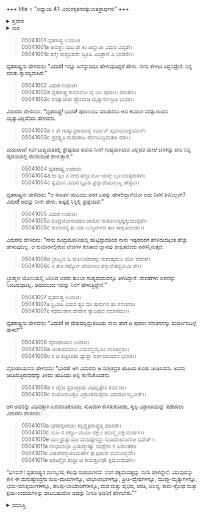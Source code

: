 +++
title = "ಅಧ್ಯಾಯ 41: ವಿದುರಕೃತಸನತ್ಸುಜಾತಪ್ರಾರ್ಥನಃ"
+++

<details><summary>ಪ್ರವೇಶ</summary>


।।   ಓಂ ಓಂ ನಮೋ ನಾರಾಯಣಾಯ।।   ಶ್ರೀ ವೇದವ್ಯಾಸಾಯ ನಮಃ ।।

ಶ್ರೀ ಕೃಷ್ಣದ್ವೈಪಾಯನ ವೇದವ್ಯಾಸ ವಿರಚಿತ  

**ಶ್ರೀ ಮಹಾಭಾರತ**

**ಉದ್ಯೋಗ ಪರ್ವ**

**ಪ್ರಜಾಗರ ಪರ್ವ**

**ಅಧ್ಯಾಯ 41**

</details>


<details><summary>ಸಾರ</summary>

ಶೂದ್ರನಾದ ತಾನು ಇದಕ್ಕಿಂತಲೂ ಹೆಚ್ಚಿನದನ್ನು ಹೇಳುವುದಿಲ್ಲ ಆದರೆ ಮೃತ್ಯುವಿಲ್ಲವೆಂದು ಹೇಳಿದ ಸನತ್ಸುಜಾತನು ಗುಹ್ಯವಾಗಿರುವ ಎಲ್ಲದರ ಮೇಲೆ ಬೆಳಕು ಚೆಲ್ಲುತ್ತಾನೆ ಎಂದು ವಿದುರನು ಸನತ್ಸುಜಾತನನ್ನು ಸ್ಮರಿಸಿ ಕರೆಯಿಸಿಕೊಳ್ಳುವುದು (1-8). ಧೃತರಾಷ್ಟ್ರನ ಮನಸ್ಸಿನಲ್ಲಿರುವ ಸಂಶಯಗಳನ್ನು ಹೋಗಲಾಡಿಸಬೇಕೆಂದು ಸನತ್ಸುಜಾತನಲ್ಲಿ ವಿದುರನು ಪ್ರಾರ್ಥಿಸಿಕೊಂಡಿದುದು (9-11).

</details>

> 05041001 ಧೃತರಾಷ್ಟ್ರ ಉವಾಚ।  
05041001a ಅನುಕ್ತಂ ಯದಿ ತೇ ಕಿಂ ಚಿದ್ವಾಚಾ ವಿದುರ ವಿದ್ಯತೇ।  
05041001c ತನ್ಮೇ ಶುಶ್ರೂಷವೇ ಬ್ರೂಹಿ ವಿಚಿತ್ರಾಣಿ ಹಿ ಭಾಷಸೇ।।

ಧೃತರಾಷ್ಟ್ರನು ಹೇಳಿದನು: “ವಿದುರ! ಇನ್ನೂ ಏನನ್ನಾದರೂ ಹೇಳುವುದಿದ್ದರೆ ಹೇಳು. ನಾನು ಕೇಳಲು ಸಿದ್ಧನಿದ್ದೇನೆ. ನಿನ್ನ ಮಾತು ಸ್ವಾರಸ್ಯವಾಗಿದೆ.”

> 05041002 ವಿದುರ ಉವಾಚ।  
05041002a ಧೃತರಾಷ್ಟ್ರ ಕುಮಾರೋ ವೈ ಯಃ ಪುರಾಣಃ ಸನಾತನಃ।  
05041002c ಸನತ್ಸುಜಾತಃ ಪ್ರೋವಾಚ ಮೃತ್ಯುರ್ನಾಸ್ತೀತಿ ಭಾರತ।।

ವಿದುರನು ಹೇಳಿದನು: “ಧೃತರಾಷ್ಟ್ರ! ಭಾರತ! ಪುರಾಣನೂ ಸನಾತನನೂ ಆದ ಕುಮಾರ ಸನತ್ಸುಜಾತನು ಮೃತ್ಯುವಿಲ್ಲವೆಂದು ಹೇಳಿದನು.

> 05041003a ಸ ತೇ ಗುಹ್ಯಾನ್ಪ್ರಕಾಶಾಂಶ್ಚ ಸರ್ವಾನ್ ಹೃದಯಸಂಶ್ರಯಾನ್।  
05041003c ಪ್ರವಕ್ಷ್ಯತಿ ಮಹಾರಾಜ ಸರ್ವಬುದ್ಧಿಮತಾಂ ವರಃ।।

ಮಹಾರಾಜ! ಸರ್ವಬುದ್ಧಿಮತರಲ್ಲಿ ಶ್ರೇಷ್ಠನಾದ ಅವನು ನಿನಗೆ ಗುಹ್ಯವಾಗಿರುವ ಎಲ್ಲದರ ಮೇಲೆ ಬೆಳಕನ್ನು ಬೀರಿ ನಿನ್ನ ಹೃದಯದಲ್ಲಿ ನೆಲೆಸುವಂತೆ ಹೇಳುತ್ತಾನೆ.”

> 05041004 ಧೃತರಾಷ್ಟ್ರ ಉವಾಚ।  
05041004a ಕಿಂ ತ್ವಂ ನ ವೇದ ತದ್ಭೂಯೋ ಯನ್ಮೇ ಬ್ರೂಯಾತ್ಸನಾತನಃ।  
05041004c ತ್ವಮೇವ ವಿದುರ ಬ್ರೂಹಿ ಪ್ರಜ್ಞಾಶೇಷೋಽಸ್ತಿ ಚೇತ್ತವ।।

ಧೃತರಾಷ್ಟ್ರನು ಹೇಳಿದನು: “ಆ ಸನಾತನ ಋಷಿಯು ನನಗೆ ಏನನ್ನು ಹೇಳಲಿದ್ದಾನೆಯೋ ಅದು ನಿನಗೆ ತಿಳಿದಿಲ್ಲವೇ? ವಿದುರ! ಅದನ್ನು ನೀನೇ ಹೇಳು. ಅಷ್ಟಕ್ಕೆ ನಿನ್ನಲ್ಲಿ ಪ್ರಜ್ಞೆಯಿದೆ.”

> 05041005 ವಿದುರ ಉವಾಚ।  
05041005a ಶೂದ್ರಯೋನಾವಹಂ ಜಾತೋ ನಾತೋಽನ್ಯದ್ವಕ್ತುಮುತ್ಸಹೇ।  
05041005c ಕುಮಾರಸ್ಯ ತು ಯಾ ಬುದ್ಧಿರ್ವೇದ ತಾಂ ಶಾಶ್ವತೀಮಹಂ।।

ವಿದುರನು ಹೇಳಿದನು: “ನಾನು ಶೂದ್ರಯೋನಿಯಲ್ಲಿ ಹುಟ್ಟಿದ್ದುದರಿಂದ ನಾನು ಇಷ್ಟರವರಗೆ ಹೇಳಿದುದಕ್ಕಿಂತ ಹೆಚ್ಚು ಹೇಳುವುದಿಲ್ಲ. ಆ ಕುಮಾರನಲ್ಲಿರುವ ವೇದಗಳ ಕುರಿತಾದ ಜ್ಞಾನವು ಶಾಶ್ವತವೆಂದು ನನಗನ್ನಿಸುತ್ತದೆ.

> 05041006a ಬ್ರಾಹ್ಮೀಂ ಹಿ ಯೋನಿಮಾಪನ್ನಃ ಸುಗುಹ್ಯಮಪಿ ಯೋ ವದೇತ್।  
05041006c ನ ತೇನ ಗರ್ಹ್ಯೋ ದೇವಾನಾಂ ತಸ್ಮಾದೇತದ್ಬ್ರವೀಮಿ ತೇ।।

ಬ್ರಾಹ್ಮಣ ಯೋನಿಯಲ್ಲಿ ಜನಿಸಿದ ಅವನು ತುಂಬಾ ಗುಹ್ಯವಾದುದನ್ನೂ ತಿಳಿದಿದ್ದಾನೆ. ದೇವತೆಗಳು ಅವನನ್ನು ನಿಂದಿಸುವುದಿಲ್ಲ. ಆದುದರಿಂದ ಇದನ್ನು ನಿನಗೆ ಹೇಳುತ್ತಿದ್ದೇನೆ.”

> 05041007 ಧೃತರಾಷ್ಟ್ರ ಉವಾಚ।  
05041007a ಬ್ರವೀಹಿ ವಿದುರ ತ್ವಂ ಮೇ ಪುರಾಣಂ ತಂ ಸನಾತನಂ।  
05041007c ಕಥಮೇತೇನ ದೇಹೇನ ಸ್ಯಾದಿಹೈವ ಸಮಾಗಮಃ।।

ಧೃತರಾಷ್ಟ್ರನು ಹೇಳಿದನು: “ವಿದುರ! ಈ ದೇಹದಲ್ಲಿದ್ದುಕೊಂಡು ನಾನು ಹೇಗೆ ಆ ಪುರಾಣ ಸನಾತನನನ್ನು ಸಂದರ್ಶಿಸಬಲ್ಲೆ ಹೇಳು!””

> 05041008 ವೈಶಂಪಾಯನ ಉವಾಚ।  
05041008a ಚಿಂತಯಾಮಾಸ ವಿದುರಸ್ತಮೃಷಿಂ ಸಂಶಿತವ್ರತಂ।  
05041008c ಸ ಚ ತಚ್ಚಿಂತಿತಂ ಜ್ಞಾತ್ವಾ ದರ್ಶಯಾಮಾಸ ಭಾರತ।।

ವೈಶಂಪಾಯನನು ಹೇಳಿದನು: “ಭಾರತ! ಆಗ ವಿದುರನು ಆ ಸಂಶಿತವ್ರತ ಋಷಿಯ ಕುರಿತು ಚಿಂತಿಸಿದನು. ಅವನು ಚಿಂತಿಸುತ್ತಿರುವುದನ್ನು ತಿಳಿದು ಋಷಿಯು ಅಲ್ಲಿ ಕಾಣಿಸಿಕೊಂಡನು.

> 05041009a ಸ ಚೈನಂ ಪ್ರತಿಜಗ್ರಾಹ ವಿಧಿದೃಷ್ಟೇನ ಕರ್ಮಣಾ।  
05041009c ಸುಖೋಪವಿಷ್ಟಂ ವಿಶ್ರಾಂತಮಥೈನಂ ವಿದುರೋಽಬ್ರವೀತ್।।

ಆಗ ಅವನನ್ನು ವಿಧಿವತ್ತಾಗಿ ಬರಮಾಡಿಕೊಂಡು, ಸುಖವಾಗಿ ಕುಳಿತುಕೊಂಡು, ಸ್ವಲ್ಪ ವಿಶ್ರಾಂತಿಯನ್ನು ಪಡೆಯಲು ವಿದುರನು ಹೇಳಿದನು:

> 05041010a ಭಗವನ್ಸಂಶಯಃ ಕಶ್ಚಿದ್ಧೃತರಾಷ್ಟ್ರಸ್ಯ ಮಾನಸೇ।  
05041010c ಯೋ ನ ಶಕ್ಯೋ ಮಯಾ ವಕ್ತುಂ ತಮಸ್ಮೈ ವಕ್ತುಮರ್ಹಸಿ।।  
05041010e ಯಂ ಶ್ರುತ್ವಾಯಂ ಮನುಷ್ಯೇಂದ್ರಃ ಸುಖದುಃಖಾತಿಗೋ ಭವೇತ್।।  
05041011a ಲಾಭಾಲಾಭೌ ಪ್ರಿಯದ್ವೇಷ್ಯೌ ಯಥೈನಂ ನ ಜರಾಂತಕೌ।  
05041011c ವಿಷಹೇರನ್ಭಯಾಮರ್ಷೌ ಕ್ಷುತ್ಪಿಪಾಸೇ ಮದೋದ್ಭವೌ।  
05041011e ಅರತಿಶ್ಚೈವ ತಂದ್ರೀ ಚ ಕಾಮಕ್ರೋಧೌ ಕ್ಷಯೋದಯೌ।।

“ಭಗವನ್! ಧೃತರಾಷ್ಟ್ರನ ಮನಸ್ಸಿನಲ್ಲಿ ಕೆಲವು ಸಂಶಯಗಳಿವೆ. ನನಗೆ ಶಕ್ಯವಾದಷ್ಟನ್ನು ನಾನು ಹೇಳಿದ್ದೇನೆ. ಯಾವುದನ್ನು ಕೇಳಿ ಈ ಮನುಷ್ಯೇಂದ್ರನು ಸುಖ-ದುಃಖಗಳನ್ನೂ, ಲಾಭಾಲಾಭಗಳನ್ನೂ, ಪ್ರೀತಿ-ದ್ವೇಷಗಳನ್ನೂ, ಮುಪ್ಪು-ಮೃತ್ಯುಗಳನ್ನೂ, ಭಯ-ಮಾತ್ಸರ್ಯಗಳನ್ನೂ, ಹಸಿವು-ಬಾಯಾರಿಕೆಗಳನ್ನೂ, ಮದ ಮತ್ತು ವೈಭವ, ಅರತಿ, ಆಲಸ್ಯ, ಕಾಮ-ಕ್ರೋಧ ಮತ್ತು ಕ್ಷಯ-ಉದಯಗಳನ್ನು ದಾಟಬಹುದೋ ಅದನ್ನು ನೀನೂ ಅವನಿಗೆ ಹೇಳಬೇಕು.””



<details><summary>ಸಮಾಪ್ತಿ</summary>


ಇತಿ ಶ್ರೀ ಮಹಾಭಾರತೇ ಉದ್ಯೋಗ ಪರ್ವಣಿ ಪ್ರಜಾಗರ ಪರ್ವಣಿ ವಿದುರಕೃತಸನತ್ಸುಜಾತಪ್ರಾರ್ಥನೇ ಏಕಚತ್ವಾರಿಂಶೋಽಧ್ಯಾಯಃ।  
ಇದು ಶ್ರೀ ಮಹಾಭಾರತದಲ್ಲಿ ಉದ್ಯೋಗ ಪರ್ವದಲ್ಲಿ ಪ್ರಜಾಗರ ಪರ್ವದಲ್ಲಿ ವಿದುರಕೃತಸನತ್ಸುಜಾತಪ್ರಾರ್ಥನದಲ್ಲಿ ನಲ್ವತ್ತೊಂದನೆಯ ಅಧ್ಯಾಯವು.
ಇತಿ ಶ್ರೀ ಮಹಾಭಾರತೇ ಉದ್ಯೋಗ ಪರ್ವಣಿ ಪ್ರಜಾಗರ ಪರ್ವಃ।  
ಇದು ಶ್ರೀ ಮಹಾಭಾರತದಲ್ಲಿ ಉದ್ಯೋಗ ಪರ್ವದಲ್ಲಿ ಪ್ರಜಾಗರ ಪರ್ವವು.
ಇದೂವರೆಗಿನ ಒಟ್ಟು ಮಹಾಪರ್ವಗಳು-4/18, ಉಪಪರ್ವಗಳು-58/100, ಅಧ್ಯಾಯಗಳು-704/1995, ಶ್ಲೋಕಗಳು-23138/73784.

</details>
